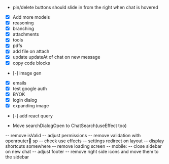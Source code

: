 - pin/delete buttons should slide in from the right when chat is hovered
- [x] Add more models
- [x] reasoning
- [x] branching
- [x] attachments
- [x] tools
- [x] pdfs
- [x] add file on attach
- [x] update updateAt of chat on new message
- [x] copy code blocks
- [-] image gen
- [x] emails
- [x] test google auth
- [x] BYOK
- [x] login dialog
- [x] expanding image
- [-] add react query

- Move searchDialogOpen to ChatSearch(useEffect too)

-- remove isValid
-- adjust permissions
-- remove validation with openrouter sp
-- check use effects
-- settings redirect on layout
-- display shortcuts somewhere
-- remove loading screen
-- mobile:
-- close sidebar on new chat
-- adjust footer
-- remove right side icons and move them to the sidebar
